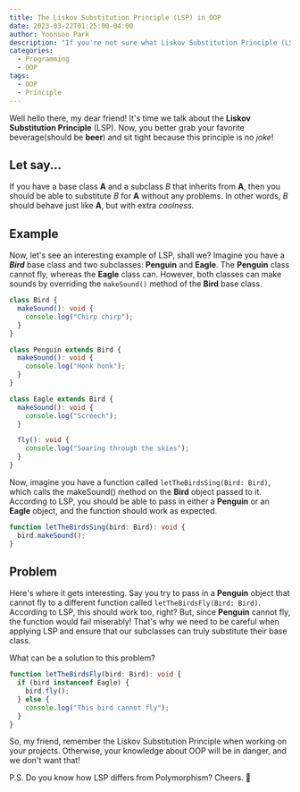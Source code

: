 ```yaml
---
title: The Liskov Substitution Principle (LSP) in OOP
date: 2023-03-22T01:25:00-04:00
author: Yoonsoo Park
description: "If you're not sure what Liskov Substitution Principle (LSP) means, your object-oriented programming skills are in for a world of hurt!"
categories:
  - Programming
  - OOP
tags:
  - OOP
  - Principle
---
```


Well hello there, my dear friend! It's time we talk about the **Liskov Substitution Principle** (LSP).
Now, you better grab your favorite beverage(should be **beer**) and sit tight because this principle is no _*joke*_!

## Let say...

If you have a base class **A** and a subclass _B_ that inherits from **A**, then you should be able to substitute _B_ for **A** without any problems. In other words, _B_ should behave just like **A**, but with extra _coolness_.

## Example

Now, let's see an interesting example of LSP, shall we? Imagine you have a **_Bird_** base class and two subclasses: **Penguin** and **Eagle**. The **Penguin** class cannot fly, whereas the **Eagle** class can. However, both classes can make sounds by overriding the `makeSound()` method of the **Bird** base class.

```typescript
class Bird {
  makeSound(): void {
    console.log("Chirp chirp");
  }
}

class Penguin extends Bird {
  makeSound(): void {
    console.log("Honk honk");
  }
}

class Eagle extends Bird {
  makeSound(): void {
    console.log("Screech");
  }

  fly(): void {
    console.log("Soaring through the skies");
  }
}
```

Now, imagine you have a function called `letTheBirdsSing(Bird: Bird)`, which calls the makeSound() method on the **Bird** object passed to it. According to LSP, you should be able to pass in either a **Penguin** or an **Eagle** object, and the function should work as expected.

```typescript
function letTheBirdsSing(bird: Bird): void {
  bird.makeSound();
}
```

## Problem

Here's where it gets interesting.
Say you try to pass in a **Penguin** object that cannot fly to a different function called `letTheBirdsFly(Bird: Bird)`.
According to LSP, this should work too, right? But, since **Penguin** cannot fly, the function would fail miserably!
That's why we need to be careful when applying LSP and ensure that our subclasses can truly substitute their base class.

What can be a solution to this problem?

```typescript
function letTheBirdsFly(bird: Bird): void {
  if (bird instanceof Eagle) {
    bird.fly();
  } else {
    console.log("This bird cannot fly");
  }
}
```

So, my friend, remember the Liskov Substitution Principle when working on your projects.
Otherwise, your knowledge about OOP will be in danger, and we don't want that!

P.S. Do you know how LSP differs from Polymorphism? Cheers. 🍺
